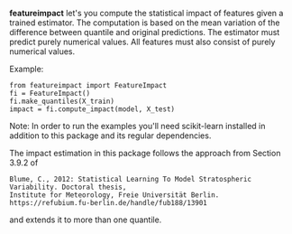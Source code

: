 **featureimpact** let's you compute the statistical impact of features given
a trained estimator. The computation is based on the mean variation
of the difference between quantile and original predictions. The estimator must
predict purely numerical values. All features must also consist of purely
numerical values.

Example:
```
from featureimpact import FeatureImpact
fi = FeatureImpact()
fi.make_quantiles(X_train)
impact = fi.compute_impact(model, X_test)
```

Note: In order to run the examples you'll need scikit-learn
installed in addition to this package and its regular dependencies.

The impact estimation in this package follows the approach from Section 3.9.2 of
```
Blume, C., 2012: Statistical Learning To Model Stratospheric Variability. Doctoral thesis,
Institute for Meteorology, Freie Universität Berlin. https://refubium.fu-berlin.de/handle/fub188/13901
```
and extends it to more than one quantile.
